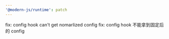```yaml
---
'@modern-js/runtime': patch
---
```


fix: config hook can't get nomarlized config
fix: config hook 不能拿到固定后的 config
